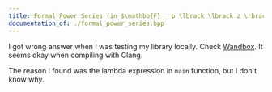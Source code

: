 ```yaml
---
title: Formal Power Series (in $\mathbb{F} _ p \lbrack \lbrack z \rbrack \rbrack$ for FFT prime $p$)
documentation_of: ./formal_power_series.hpp
---
```


I got wrong answer when I was testing my library locally. Check [Wandbox](https://wandbox.org/permlink/smgnVZ0lcZvk6ZYJ). It seems okay when compiling with Clang.

The reason I found was the lambda expression in `main` function, but I don't know why.